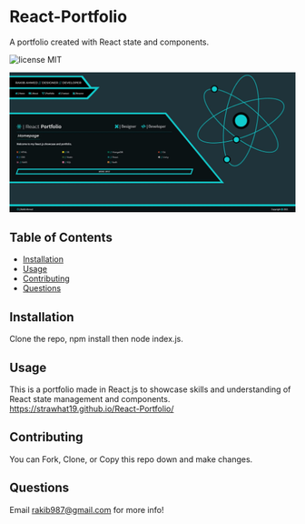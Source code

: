 # React-Portfolio
A portfolio created with React state and components.

![license MIT](https://img.shields.io/badge/license-MIT-blue.svg)

![Screenshot of Application](https://raw.githubusercontent.com/strawhat19/React-Portfolio/main/public/screenshot.JPG)

## **Table of Contents**
* [Installation](#installation)
* [Usage](#usage)
* [Contributing](#contributing)
* [Questions](#questions)

## Installation
Clone the repo, npm install then node index.js.

## Usage
This is a portfolio made in React.js to showcase skills and understanding of React state management and components.
https://strawhat19.github.io/React-Portfolio/

## Contributing
You can Fork, Clone, or Copy this repo down and make changes.

## Questions
Email rakib987@gmail.com for more info!